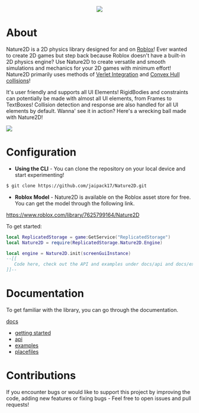 <div align="center">
    <img src="https://github.com/jaipack17/Nature2D/blob/master/Nature2D_LOGO.png?raw=true" />
</div>

# About

Nature2D is a 2D physics library designed for and on [Roblox](https://www.roblox.com/)! Ever wanted to create 2D games but step back because Roblox doesn't have a built-in 2D physics engine? Use Nature2D to create versatile and smooth simulations and mechanics for your 2D games with minimum effort! Nature2D primarily uses methods of [Verlet Integration](https://en.wikipedia.org/wiki/Verlet_integration) and [Convex Hull collisions](https://en.wikipedia.org/wiki/Hyperplane_separation_theorem)! 

It's user friendly and supports all UI Elements! RigidBodies and constraints can potentially be made with almost all UI elements, from Frames to TextBoxes! Collision detection and response are also handled for all UI elements by default. Wanna' see it in action? Here's a wrecking ball made with Nature2D!

<img src="https://github.com/jaipack17/Nature2D/blob/master/wrecking%20ball%20example.gif?raw=true" />

# Configuration

* **Using the CLI** - You can clone the repository on your local device and start experimenting!
```bash
$ git clone https://github.com/jaipack17/Nature2D.git
```
* **Roblox Model** - Nature2D is available on the Roblox asset store for free. You can get the model through the following link.<br/>

https://www.roblox.com/library/7625799164/Nature2D

To get started:
```lua
local ReplicatedStorage = game:GetService("ReplicatedStorage")
local Nature2D = require(ReplicatedStorage.Nature2D.Engine)

local engine = Nature2D.init(screenGuiInstance)
--[[
   Code here, check out the API and examples under docs/api and docs/examples!
]]--
```

# Documentation 

To get familiar with the library, you can go through the documentation.

[docs](https://github.com/jaipack17/Nature2D/tree/master/docs)<br/>
  * [getting started](https://github.com/jaipack17/Nature2D/blob/master/docs/README.md)<br/>
  * [api](https://github.com/jaipack17/Nature2D/tree/master/docs/api)<br/>
  * [examples](https://github.com/jaipack17/Nature2D/tree/master/docs/examples)<br/>
  * [placefiles](https://github.com/jaipack17/Nature2D/tree/master/docs/placefiles)<br/>

# Contributions

If you encounter bugs or would like to support this project by improving the code, adding new features or fixing bugs - Feel free to open issues and pull requests!
